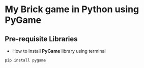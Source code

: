 # My Brick game in Python using PyGame


## Pre-requisite Libraries

- How to install **PyGame** library using terminal

```shell
pip install pygame
```



